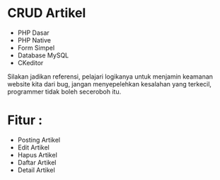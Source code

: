 # CRUD Artikel

- PHP Dasar
- PHP Native
- Form Simpel
- Database MySQL
- CKeditor

Silakan jadikan referensi, pelajari logikanya untuk menjamin keamanan website kita dari bug, jangan menyepelehkan kesalahan yang terkecil, programmer tidak boleh seceroboh itu.
# Fitur :

- Posting Artikel
- Edit Artikel
- Hapus Artikel
- Daftar Artikel
- Detail Artikel

